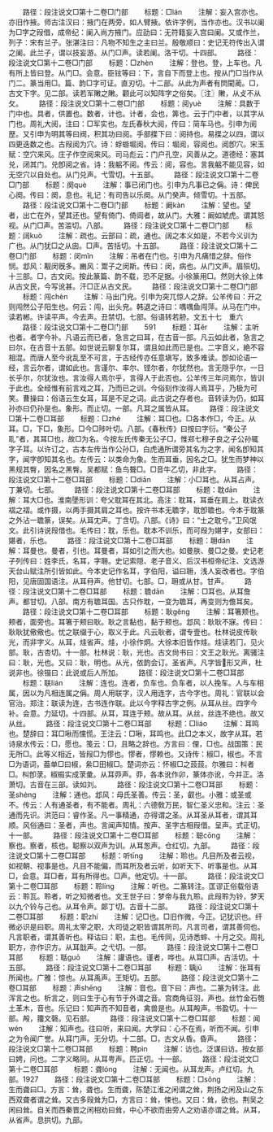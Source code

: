 <!-- { "loadSidebar": true } -->
　　路径：段注说文□第十二卷□门部
　　标题：□lán
　　注解：妄入宫亦也。亦旧作掖。师古注汉曰：掖门在两旁，如人臂掖。依许字例，当作亦也。汉书以阑为□字之叚借，成帝纪：阑入尚方掖门。应劭曰：无符籍妄入宫曰阑。又或作兰，列子：宋有兰子。张湛注曰：凡物不知生之主曰兰。殷敬顺曰：史记无符传出入谓之阑。此兰子，谓以技妄游。从门□声。读若阑。洛干切。十四部。
　　路径：段注说文□第十二卷□门部
　　标题：□zhèn
　　注解：登也。登，上车也。凡有所上皆曰登。从门□。会意。臣铉等曰：下，言自下而登上也。按从门□当作从门二。篆当用□。篇、韵□字可证。直刃切。十二部。从此为声者有焛閵蔺。□，古文下字。见二部。读若军敶之敶。颧此可以知阵字之俗矣。〖注〗敶，从攴不从攵。
　　路径：段注说文□第十二卷□门部
　　标题：阅yuè
　　注解：具数于门中也。具者，供置也。数者，计也。计者，会也，筭也。云于门中者，以其字从门也。周礼大阅，注曰：□军实也。左氏春秋大阅，传曰：简车马也。引申为阅歴。又引申为明其等曰阀，积其功曰阅。手部揲下曰：阅持也。易揲之以四，谓以四更迭数之也。古叚阅为穴。诗：蜉蝣堀阅。传曰：堀阅，容阅也。阅卽穴。宋玉赋：空穴来风。庄子作空阅来风。司马彪云：门户孔空，风善从之。道德经：塞其兑，闭其门。兑卽阅之省。诗：我躳不阅。传云：阅，容也。言我躳不能见容，如无空穴以自处也。从门兑声。弋雪切。十五部。
　　路径：段注说文□第十二卷□门部
　　标题：阕què
　　注解：事已闭门也。引申为凡事已之偁。诗：俾民心阕。传曰：阕，息也。礼记：有司告以乐阕。从门癸声。倾雪切。十五部。
　　路径：段注说文□第十二卷□门部
　　标题：阚kàn
　　注解：望也。望者，出亡在外，望其还也。望有倚门、倚闾者，故从门。大雅：阚如虓虎。谓其怒视。从门□声。苦滥切。八部。
　　路径：段注说文□第十二卷□门部
　　标题：阔kuò
　　注解：疏也。云部曰：疏，通也。阔之本义如是，不若今义训为广也。从门犹□之从囱。□声。苦括切。十五部。
　　路径：段注说文□第十二卷□门部
　　标题：闵mǐn
　　注解：吊者在门也。引申为凡痛惜之辞。俗作悯。邶风：觏闵旣多。豳风：鬻子之闵斯。传曰：闵，病也。从门文声。眉殒切。十三部。□，古文闵。按此篆篇、韵不载，恐不足据。小徐篆用□。然则大徐上体从古文民，今写讹甚。汗□正从古文民。
　　路径：段注说文□第十二卷□门部
　　标题：闯chèn
　　注解：马出门皃。引申为突兀惊人之辞。公羊传曰：开之则闯然公子阳生也。何云：闯，出头皃。韩退之诗曰：喁喁鱼闯萍。从马在门中。读若郴。许读平声。今去声。丑禁切。七部。俗语转若刱。文五十七　重六
　　路径：段注说文□第十二卷□门部
　　591
　　标题：耳ěr
　　注解：主听也者。者字今补。凡语云而已者，急言之曰耳，在古音一部。凡云如此者，急言之曰尔，在古音十五部。如世说云聊复尔耳，谓且如此而已是也。二字音义，絶不容相混。而唐人至今讹乱至不可言，于古经传亦任意塡写，致多难读。卽如论语一经，言云尔者，谓如此也。言谨尔、率尔、铿尔者，尔犹然也。言无隠乎尔，一日长乎尔，尔犹汝也。言汝得人焉尔乎，言得人于此否也。公羊传三年问焉尔，皆训于此也。全经惟有前言戏之耳，乃而已之训。今俗刻作汝得人焉耳乎，乃极为可笑。曹操曰：俗语云生女耳，耳是不足之词。此古说之存者也。音转读为仍，如耳孙亦曰仍孙是也。象形。而止切。一部。凡耳之属皆从耳。
　　路径：段注说文□第十二卷□耳部
　　标题：□zhé
　　注解：耳□也。□各本作□，今正。从耳。□，下□，象形。□今□陟叶切。八部。《春秋传》曰按曰字衍。“秦公子耴”者，其耳□也，故□为名。今按左氏传秦无公子□，惟郑七穆子良之子公孙辄字子耳。以许订之，古本左传当作公孙□，白虎通所谓旁其名为之字，闻名卽知其字，闻字卽知其名也。左传云：以类命为象。生而耳垂，因名之□。犹生而梦神以黑规其臀，因名之黑臀。吴都赋：鱼鸟聱□。□音牛乙切，非此字。
　　路径：段注说文□第十二卷□耳部
　　标题：□diān
　　注解：小□耳也。从耳占声。丁兼切。七部。
　　路径：段注说文□第十二卷□耳部
　　标题：耽dān
　　注解：耳大□也。淮南墬形训：夸父耽耳在其北。高注：耽耳，耳垂在肩上。耽读衣褶之褶。或作摄，以两手摄其肩之耳也。按许书本无聸字，耽卽聸也。今本于耽篆之外沾一聸篆，误矣。从耳冘声。丁含切。八部。《诗》曰：“士之耽兮。”卫风氓文。此引诗说叚借也。毛传曰：耽，乐也。耽本不训乐，而可叚为媅字，女部曰：媅者，乐也。
　　路径：段注说文□第十二卷□耳部
　　标题：耼dān
　　注解：耳曼也。曼者，引也。耳曼者，耳如引之而大也。如曼肤、曼□之曼。史记老子列传曰：姓李氏，名耳，字耼。史记索隠、老子音义、后汉书桓帝纪注、文选游天台山赋注所引皆如此。今本史记作名耳，字伯阳，谥曰耼，浅人妄改者也。字伯阳，见唐固国语注。从耳冄声。他甘切。七部。□，耼或从甘。甘声。
　　路径：段注说文□第十二卷□耳部
　　标题：聸dān
　　注解：□耳也。从耳詹声。都甘切。八部。南方有聸耳国。古只作耽，一变为聸耳，再变则为儋耳矣。
　　路径：段注说文□第十二卷□耳部
　　标题：耿ɡěnɡ
　　注解：耳箸颊也。颊者，面旁也。耳箸于颊曰耿。耿之言黏也，黏于颊也。邶风：耿耿不寐。传曰：耿耿犹儆儆也。忧之联缀于心，取义于此。凡云耿者，谓专壹也。杜林说皮传耿光，而非字义。从耳，烓省声。烓，小徐作炯。大徐本旧皆作烓。烓读若冂，见火部。耿，古杏切。十一部。杜林说：耿，光也。古文尙书曰：文王之耿光。离骚注曰：耿，光也。又曰：耿，明也。从光，依韵会订。圣省声。凡字皆形又声，杜说非也。徐锴曰：此说或后人所加。
　　路径：段注说文□第十二卷□耳部
　　标题：联lián
　　注解：连也。连者，负车也。负车者，以人挽车。人与车相属，因以为凡相连属之偁。周人用联字，汉人用连字，古今字也。周礼：官联以会官治。郑注：联读为连，古书连作联。此以今字释古字之例。从耳从丝。四字今补。会意。力延切。十四部。从耳，耳连于颊。故从耳。从丝，丝连不绝也。故又从丝。
　　路径：段注说文□第十二卷□耳部
　　标题：□liáo
　　注解：耳鸣也。楚辞曰：耳□啾而戃慌。王注云：□啾，耳鸣也。此□之本义，故字从耳。若诗泉水传云：□，愿也。笺云：□，且略之辞也。方言曰：俚，□也。战国策：民无所□。此等义相近，皆叚□为憀也。憀者，憀赖也。又诗传：椒□，椒也。不言□为语词，葢单□曰椒，絫□田椒□。楚词亦云：怀椒□之蔎蔎。尔雅曰：朻者□。朻卽莍。椒榝实成莍彚。从耳丣声。丣，各本讹作卯，篆体亦讹，今并正。洛萧切。古音在三部。读如刘。
　　路径：段注说文□第十二卷□耳部
　　标题：圣shènɡ
　　注解：通也。邶风：母氏圣善。传云：圣，叡也。小雅：或圣或不。传云：人有通圣者，有不能者。周礼：六德敎万民，智仁圣义忠和。注云：圣通而先识。洪范曰：睿作圣。凡一事精通，亦得谓之圣。从耳圣从耳者，谓其耳顺。风俗通曰：圣者，声也。言闻声知情。按声、圣字古相叚借。呈声。式正切。十一部。
　　路径：段注说文□第十二卷□耳部
　　标题：聪cōnɡ
　　注解：察也。察者，核也。聪察以双声为训。从耳怱声。仓红切。九部。
　　路径：段注说文□第十二卷□耳部
　　标题：听tīnɡ
　　注解：聆也。凡目所及者云视，如视朝、视事是也。凡目不能偏，而耳所及者云听，如听天下、听事是也。从耳□，会意。耳□者，耳有所得也。□声。他定切。十一部。
　　路径：段注说文□第十二卷□耳部
　　标题：聆línɡ
　　注解：听也。二篆转注。匡谬正俗载俗语云：聆瓦。聆者，听之知微者也。文王世子曰：梦帝与我九聆。此叚聆为铃，梦天以九个铃与己也。从耳令声。郞丁切。古音十二部。
　　路径：段注说文□第十二卷□耳部
　　标题：职zhí
　　注解：记□也。□旧作微，今正。记犹识也。纤微必识是曰职。周礼太宰之职，大司徒之职皆谓其所司。凡言司者，谓其善伺也。凡言职者，谓其善听也。释诂曰：职，主也。毛传同，见诗悉蟀、十月之交。周礼职方，亦作识方。从耳戠声。之弋切。一部。
　　路径：段注说文□第十二卷□耳部
　　标题：聒ɡuō
　　注解：讙语也。谨者，哗也。从耳□声。古活切。十五部。
　　路径：段注说文□第十二卷□耳部
　　标题：聥jǔ
　　注解：张耳有所闻也。广雅：惊也。从耳禹声。王矩切。五部。
　　路径：段注说文□第十二卷□耳部
　　标题：声shēnɡ
　　注解：音也。音下曰：声也。二篆为转注。此浑言之也。析言之，则曰生于心有节于外谓之音。宫商角征羽，声也。丝竹金石匏土革木，音也。乐记曰：知声而不知音者，禽兽是也。从耳殸声。书盈切。十一部。殸，籒文磬。见石部。
　　路径：段注说文□第十二卷□耳部
　　标题：闻wén
　　注解：知声也。往曰听，来曰闻。大学曰：心不在焉，听而不闻。引申之为令闻广誉。从耳门声。无分切。十二部。□，古文从昏。昏声。
　　路径：段注说文□第十二卷□耳部
　　标题：聘pìn
　　注解：访也。泛谋曰访。按女部曰娉，问也。二字义略同。从耳甹声。匹正切。十一部。
　　路径：段注说文□第十二卷□耳部
　　标题：聋lónɡ
　　注解：无闻也。从耳龙声。卢红切。九部。1927
　　路径：段注说文□第十二卷□耳部
　　标题：□sǒnɡ
　　注解：生而聋曰□。方言：耸，聋也。生而聋，陈楚江淮之闲谓之耸，荆扬之闲及山之东西双聋者谓之耸。又古多叚耸为□，方言曰：耸，悚也。又曰：耸，欲也。荆吴之闲曰耸。自关而西秦晋之闲相劝曰耸，中心不欲而由旁人之劝语亦谓之耸。从耳，从省声。息拱切。九部。

